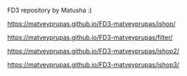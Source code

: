 FD3 repository by Matusha :)

https://matveyprupas.github.io/FD3-matveyprupas/ishop/

https://matveyprupas.github.io/FD3-matveyprupas/filter/

https://matveyprupas.github.io/FD3-matveyprupas/ishop2/

https://matveyprupas.github.io/FD3-matveyprupas/ishop3/